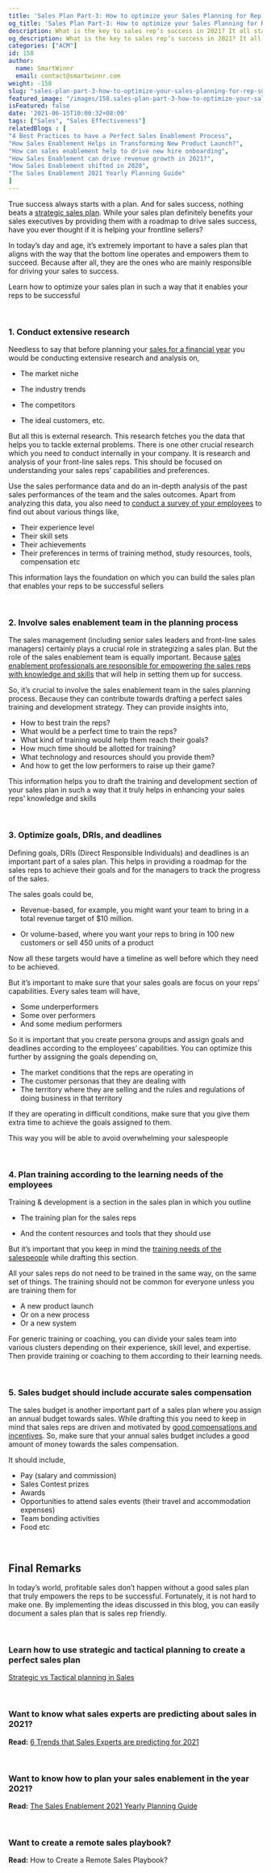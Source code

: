 ```yaml
---
title: 'Sales Plan Part-3: How to optimize your Sales Planning for Rep Success in 2021'
og_title: 'Sales Plan Part-3: How to optimize your Sales Planning for Rep Success in 2021'
description: What is the key to sales rep’s success in 2021? It all starts with an effective sales plan that really empowers your reps to be successful. In this blog, you are going to learn how to optimize your sales plan to set your reps up for success in 2021.
og_description: What is the key to sales rep’s success in 2021? It all starts with an effective sales plan that really empowers your reps to be successful. In this blog, you are going to learn how to optimize your sales plan to set your reps up for success in 2021.
categories: ["ACM"]
id: 158
author:
  name: SmartWinnr
  email: contact@smartwinnr.com
weight: -158
slug: "sales-plan-part-3-how-to-optimize-your-sales-planning-for-rep-success-in-2021"
featured_image: "/images/158.sales-plan-part-3-how-to-optimize-your-sales-planning-for-rep-success-in-2021.jpeg"
isFeatured: false
date: '2021-06-15T10:00:32+08:00'
tags: ["Sales", "Sales Effectiveness"]
relatedBlogs : [
"4 Best Practices to have a Perfect Sales Enablement Process",
"How Sales Enablement Helps in Transforming New Product Launch?",   
"How can sales enablement help to drive new hire onboarding",
"How Sales Enablement can drive revenue growth in 2021?",
"How Sales Enablement shifted in 2020",
"The Sales Enablement 2021 Yearly Planning Guide"
]
---
```


True success always starts with a plan. And for sales success, nothing beats a [strategic sales plan](https://www.smartwinnr.com/post/6-trends-that-sales-experts-are-predicting-for-2021/). While your sales plan definitely benefits your sales executives by providing them with a roadmap to drive sales success, have you ever thought if it is helping your frontline sellers?

  

In today’s day and age, it’s extremely important to have a sales plan that aligns with the way that the bottom line operates and empowers them to succeed. Because after all, they are the ones who are mainly responsible for driving your sales to success.

  

Learn how to optimize your sales plan in such a way that it enables your reps to be successful

<br>

### **1. Conduct extensive research**
    

Needless to say that before planning your [sales for a financial year](https://www.smartwinnr.com/post/6-trends-that-sales-experts-are-predicting-for-2021/) you would be conducting extensive research and analysis on,

-   The market niche
    
-   The industry trends
    
-   The competitors
    
-   The ideal customers, etc.
    

But all this is external research. This research fetches you the data that helps you to tackle external problems. There is one other crucial research which you need to conduct internally in your company. It is research and analysis of your front-line sales reps. This should be focused on understanding your sales reps’ capabilities and preferences.

  
<div class="ml_special_div_blog ml-margin-bottom10">
  <div class="ml_special_div_blog_content ml-margin-top10 ml-margin-bottom10">
    <p>
      Use the sales performance data and do an in-depth analysis of the past sales performances of the team and the sales outcomes.
      Apart from analyzing this data, you also need to <a href="https://www.smartwinnr.com/post/survey-questions-to-ask-your-sales-team-before-new-product-launch-training/">conduct a survey of your employees</a> to find out about various things like,
      <ul>
        <li>Their experience level</li>
        <li>Their skill sets</li>
        <li>Their achievements</li>
        <li>Their preferences in terms of training method, study resources, tools, compensation etc</li>
     </ul>     
      This information lays the foundation on which you can build the sales plan that enables your reps to be successful sellers
       </p>
  </div>  
</div>

<br>

<h3><b>2. Involve sales enablement team in the planning process</b></h3>
    

The sales management (including senior sales leaders and front-line sales managers) certainly plays a crucial role in strategizing a sales plan. But the role of the sales enablement team is equally important. Because [sales enablement professionals are responsible for empowering the sales reps with knowledge and skills](https://www.smartwinnr.com/post/how-can-sales-enablement-help-to-drive-new-hire-onboarding/) that will help in setting them up for success.

  

So, it’s crucial to involve the sales enablement team in the sales planning process. Because they can contribute towards drafting a perfect sales training and development strategy. They can provide insights into,

<div class="ml_special_div_blog ml-margin-bottom10">
  <div class="ml_special_div_blog_content ml-margin-top10 ml-margin-bottom10">
    <p>
      <ul>
         <li>How to best train the reps?</li>
         <li>What would be a perfect time to train the reps?</li>
         <li> What kind of training would help them reach their goals?</li>
         <li> How much time should be allotted for training?</li>
         <li> What technology and resources should you provide them?</li>
         <li>And how to get the low performers to raise up their game?</li>
    </ul>
This information helps you to draft the training and development section of your sales plan in such a way that it truly helps in enhancing your sales reps’ knowledge and skills
       </p>
  </div>  
</div>
  
<br>

### **3. Optimize goals, DRIs, and deadlines**
    
Defining goals, DRIs (Direct Responsible Individuals) and deadlines is an important part of a sales plan. This helps in providing a roadmap for the sales reps to achieve their goals and for the managers to track the progress of the sales.

The sales goals could be,

-   Revenue-based, for example, you might want your team to bring in a total revenue target of $10 million.
    
-   Or volume-based, where you want your reps to bring in 100 new customers or sell 450 units of a product
    
Now all these targets would have a timeline as well before which they need to be achieved.

<div class="ml_special_div_blog ml-margin-bottom10">
  <div class="ml_special_div_blog_content ml-margin-top10 ml-margin-bottom10">
    <p>  
      But it’s important to make sure that your sales goals are focus on your reps’ capabilities. Every sales team will have,
      <ul>
        <li>Some underperformers</li>
        <li> Some over performers</li>
        <li>And some medium performers</li>
      </ul>    
      So it is important that you create persona groups and assign goals and deadlines according to the employees’ capabilities.
      You can optimize this further by assigning the goals depending on,
      <ul>
        <li>The market conditions that the reps are operating in</li>
        <li>The customer personas that they are dealing with</li>
        <li> The territory where they are selling and the rules and regulations of doing business in that territory</li>
      </ul>    
     <p> If they are operating in difficult conditions, make sure that you give them extra time to achieve the goals assigned to them.</p>
      <p>This way you will be able to avoid overwhelming your salespeople</p>
       </p>
  </div>  
</div>

<br>

### **4. Plan training according to the learning needs of the employees**
    

Training & development is a section in the sales plan in which you outline

-   The training plan for the sales reps
    
-   And the content resources and tools that they should use
    

  

But it’s important that you keep in mind the [training needs of the salespeople](https://www.smartwinnr.com/post/7-selling-skills-that-are-essential-to-ace-remote-sales/) while drafting this section.

  
<div class="ml_special_div_blog ml-margin-bottom10">
  <div class="ml_special_div_blog_content ml-margin-top10 ml-margin-bottom10">
    <p>
      All your sales reps do not need to be trained in the same way, on the same set of things. The training should not be common for everyone unless you are training them for
      <ul>
       <li>A new product launch</li>
       <li>Or on a new process</li>
       <li> Or a new system</li>
     </ul>
      For generic training or coaching, you can divide your sales team into various clusters depending on their experience, skill level, and expertise. Then provide training or coaching to them according to their learning needs.
       </p>
  </div>  
</div>
  
<br>

### **5. Sales budget should include accurate sales compensation**
    

The sales budget is another important part of a sales plan where you assign an annual budget towards sales. While drafting this you need to keep in mind that sales reps are driven and motivated by [good compensations and incentives](https://www.smartwinnr.com/post/sales-incentive-ideas-to-keep-your-sales-team-motivated/). So, make sure that your annual sales budget includes a good amount of money towards the sales compensation.

<div class="ml_special_div_blog ml-margin-bottom10">
  <div class="ml_special_div_blog_content ml-margin-top10 ml-margin-bottom10">
    <p>    
      It should include,
        <ul>
            <li>  Pay (salary and commission)</li>
            <li> Sales Contest prizes</li>
            <li> Awards</li>
            <li> Opportunities to attend sales events (their travel and accommodation expenses)</li>
            <li>Team bonding activities</li>
            <li>Food etc</li>
          </ul>
        </p>
  </div>  
</div>         

<br>

## **Final Remarks**

In today’s world, profitable sales don’t happen without a good sales plan that truly empowers the reps to be successful. Fortunately, it is not hard to make one. By implementing the ideas discussed in this blog, you can easily document a sales plan that is sales rep friendly.

<br>

### **Learn how to use strategic and tactical planning to create a perfect sales plan**

[Strategic vs Tactical planning in Sales](https://smartwinnr.com/post/strategic-versus-tactical-planning-in-sales/)

<br>  

### **Want to know what sales experts are predicting about sales in 2021?**

**Read:** [6 Trends that Sales Experts are predicting for 2021](https://smartwinnr.com/post/6-trends-that-sales-experts-are-predicting-for-2021/)

<br>  

### **Want to know how to plan your sales enablement in the year 2021?**

**Read:** [The Sales Enablement 2021 Yearly Planning Guide](https://smartwinnr.com/post/sales-enablement-part-2-the-sales-enablement-2021-yearly-planning-guide/)

<br>   

### **Want to create a remote sales playbook?**

**Read:** How to Create a Remote Sales Playbook?